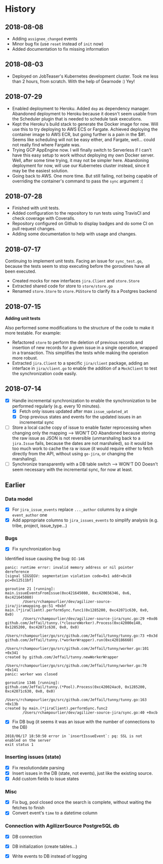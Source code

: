 # History

## 2018-08-08

- Adding `assignee_changed` events
- Minor bug fix (use `reset` instead of `init` now)
- Added documentation to fix missing information

## 2018-08-03

- Deployed on JobTeaser's Kubernetes development cluster. Took me less than 2 hours, from scratch. With the help of Gearnode :) Yey!

## 2018-07-29

- Enabled deployment to Heroku. Added `dep` as dependency manager. Abandoned deployment to Heroku because it doesn't seem usable from the Scheduler plugin that is needed to schedule task executions.
- Kept the Heroku's build stack to generate the Docker image for now. Will use this to try deploying to AWS ECS or Fargate. Achieved deploying the container image to AWS ECR, but going further is a pain in the $#!. Seems like scheduling will not be easy either, and Fargate, well... could not really find where Fargate was.
- Trying GCP AppEngine now. I will finally switch to Serverless if I can't have this easy setup to work without deploying my own Docker server. Well, after some time trying, it may not be simpler here. Abandoning deployment for now, will use our Kubernetes cluster instead, since it may be the easiest solution.
- Going back to AWS. One more time. But still failing, not being capable of overriding the container's command to pass the `sync` argument :(

## 2018-07-28

- Finished with unit tests.
- Added configuration to the repository to run tests using TravisCI and check coverage with Coveralls.
- Repository configured on Github to display badges and do some CI on pull request changes.
- Adding some documentation to help with usage and changes.

## 2018-07-17

Continuing to implement unit tests. Facing an issue for `sync_test.go`, because the tests seem to stop executing before the goroutines have all been executed.

- Created mocks for new interfaces `jira.Client` and `store.Store`
- Extracted shared code for store to `store/store.go`
- Renamed `store.Store` to `store.PGStore` to clarify its a Postgres backend

## 2018-07-15

**Adding unit tests**

Also performed some modifications to the structure of the code to make it more testable. For example:

- Refactored `store` to perform the deletion of previous records and insertion of new records for a given issue in a single operation, wrapped in a transaction. This simplifies the tests while making the operation more robust.
- Extracted `jira.Client` to a specific `jira/client` package, adding an interface in `jira/client.go` to enable the addition of a `MockClient` to test the synchronization code easily.

## 2018-07-14

- [x] Handle incremental synchronization to enable the synchronization to be performed regularly (e.g. every 10 minutes).
  - [x] Fetch only issues updated after max `issue_updated_at`
  - [x] Drop previous states and events for the updated issues in an incremental sync
- [ ] Store a local cache copy of issue to enable faster reprocessing when changing only the mapping --> WON'T DO
  Abandoned because storing the raw issue as JSON is not reversible (unmarshaling back to a `jira.Issue` fails, because the dates are not marshaled), so it would be too much work to cache the ra
w issue (it would require either to fetch directly from the API, without using `go-jira`, or changing the marshaling).
- [ ] Synchronize transparently with a DB table switch --> WON'T DO
  Doesn't seem necessary with the incremental sync, for now at least.

## Earlier

### Data model

- [x] For `jira_issue_events` replace `..._author` columns by a single `event_author` one
- [x] Add appropriate columns to `jira_issues_events` to simplify analysis (e.g. tribe, project, issue_type...)

### Bugs

- [x] Fix synchronization bug

Identified issue causing the bug: `DI-146`

```
panic: runtime error: invalid memory address or nil pointer dereference
[signal SIGSEGV: segmentation violation code=0x1 addr=0x18 pc=0x12511bf]

goroutine 21 [running]:
main.issueEventsFromIssue(0xc421645080, 0xc420656346, 0x6, 0xc421645080)
        /Users/rchampourlier/dev/agilizer-source-jira/jiramapping.go:51 +0xbf
main.(*jiraClient).performSync.func1(0x1285200, 0xc42071c630, 0x0, 0x0)
        /Users/rchampourlier/dev/agilizer-source-jira/sync.go:29 +0xd6
github.com/Jeffail/tunny.(*closureWorker).Process(0xc42000e140, 0x1285200, 0xc42071c630, 0x0, 0x0)
        /Users/rchampourlier/go/src/github.com/Jeffail/tunny/tunny.go:73 +0x3d
github.com/Jeffail/tunny.(*workerWrapper).run(0xc420186660)
        /Users/rchampourlier/go/src/github.com/Jeffail/tunny/worker.go:101 +0x341
created by github.com/Jeffail/tunny.newWorkerWrapper
        /Users/rchampourlier/go/src/github.com/Jeffail/tunny/worker.go:70 +0x141
panic: worker was closed

goroutine 1346 [running]:
github.com/Jeffail/tunny.(*Pool).Process(0xc420024ac0, 0x1285200, 0xc42071c630, 0x0, 0x0)
        /Users/rchampourlier/go/src/github.com/Jeffail/tunny/tunny.go:163 +0x13b
created by main.(*jiraClient).performSync.func2
        /Users/rchampourlier/dev/agilizer-source-jira/sync.go:40 +0xcb
```

- [x] Fix DB bug (it seems it was an issue with the number of connections to the DB)

```
2018/06/17 18:50:50 error in `insertIssueEvent`: pq: SSL is not enabled on the server
exit status 1
```

### Inserting issues (state)

- [x] Fix resolutiondate parsing
- [x] Insert issues in the DB (state, not events), just like the existing source.
- [x] Add custom fields to issue states

### Misc

- [x] Fix bug, pool closed once the search is complete, without waiting the fetches to finish
- [X] Convert event's `time` to a datetime column

### Connection with AgilizerSource PostgreSQL db

- [x] DB connection
- [x] DB initialization (create tables...)
- [x] Write events to DB instead of logging

